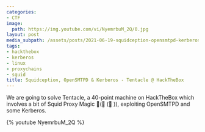 ```yaml
---
categories:
- CTF
image:
  path: https://img.youtube.com/vi/NyemrbuM_2Q/0.jpg
layout: post
media_subpath: /assets/posts/2021-06-19-squidception-opensmtpd-kerberos-tentacle-hackthebox
tags:
- hackthebox
- kerberos
- linux
- proxychains
- squid
title: Squidception, OpenSMTPD & Kerberos - Tentacle @ HackTheBox
---
```


We are going to solve Tentacle, a 40-point machine on HackTheBox which involves a bit of Squid Proxy Magic 🦑(🦑 (🦑 )), exploiting OpenSMTPD and some Kerberos.

{% youtube NyemrbuM_2Q %}